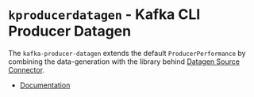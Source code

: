 # `kproducerdatagen` - Kafka CLI Producer Datagen

The `kafka-producer-datagen` extends the default `ProducerPerformance` by combining the data-generation with the library behind [Datagen Source Connector](https://github.com/confluentinc/kafka-connect-datagen).

- [Documentation](./docs/kproducerdatagen.adoc)